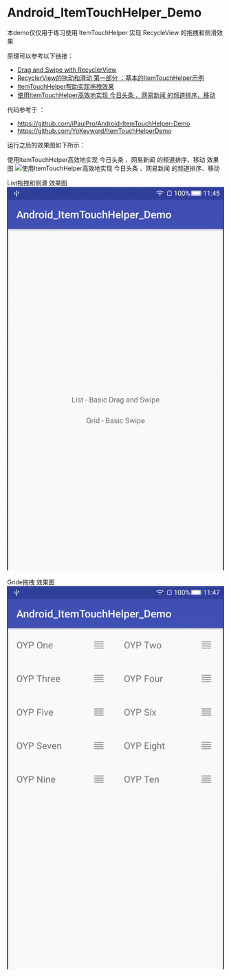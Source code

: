 # Android_ItemTouchHelper_Demo

本demo仅仅用于练习使用 ItemTouchHelper 实现 RecycleView 的拖拽和侧滑效果

原理可以参考以下链接：
+ [Drag and Swipe with RecyclerView](https://medium.com/@ipaulpro/drag-and-swipe-with-recyclerview-b9456d2b1aaf)
+ [RecyclerView的拖动和滑动 第一部分 ：基本的ItemTouchHelper示例](http://www.jcodecraeer.com/a/anzhuokaifa/androidkaifa/2015/0630/3123.html)
+ [ItemTouchHelper帮助实现拖拽效果](http://www.jianshu.com/p/45e473fe972c )
+ [使用ItemTouchHelper高效地实现 今日头条 、网易新闻 的频道排序、移动](http://www.jianshu.com/p/d30fd8da4eac)

代码参考于 ：
+ https://github.com/iPaulPro/Android-ItemTouchHelper-Demo 
+ https://github.com/YoKeyword/ItemTouchHelperDemo

运行之后的效果图如下所示：

使用ItemTouchHelper高效地实现 今日头条 、网易新闻 的频道排序、移动 效果图
![使用ItemTouchHelper高效地实现 今日头条 、网易新闻 的频道排序、移动](https://github.com/ouyangpeng/Android_ItemTouchHelper_Demo/blob/master/ScreenCapture/v3.gif)

List拖拽和侧滑 效果图
![List拖拽和侧滑](https://github.com/ouyangpeng/Android_ItemTouchHelper_Demo/blob/master/ScreenCapture/v1.gif)

Gride拖拽 效果图
![Gride拖拽](https://github.com/ouyangpeng/Android_ItemTouchHelper_Demo/blob/master/ScreenCapture/v2.gif)
